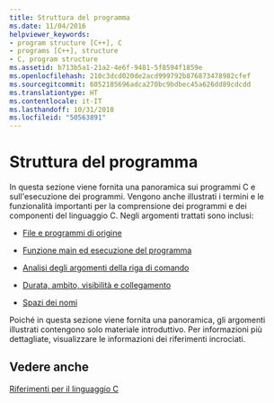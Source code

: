 ```yaml
---
title: Struttura del programma
ms.date: 11/04/2016
helpviewer_keywords:
- program structure [C++], C
- programs [C++], structure
- C, program structure
ms.assetid: b713b5a1-21a2-4e6f-9481-5f8594f1859e
ms.openlocfilehash: 210c3dcd020de2acd999792b876873478982cfef
ms.sourcegitcommit: 6052185696adca270bc9bdbec45a626dd89cdcdd
ms.translationtype: HT
ms.contentlocale: it-IT
ms.lasthandoff: 10/31/2018
ms.locfileid: "50563891"
---
```

# <a name="program-structure"></a>Struttura del programma

In questa sezione viene fornita una panoramica sui programmi C e sull'esecuzione dei programmi. Vengono anche illustrati i termini e le funzionalità importanti per la comprensione dei programmi e dei componenti del linguaggio C. Negli argomenti trattati sono inclusi:

- [File e programmi di origine](../c-language/source-files-and-source-programs.md)

- [Funzione main ed esecuzione del programma](../c-language/main-function-and-program-execution.md)

- [Analisi degli argomenti della riga di comando](../c-language/parsing-c-command-line-arguments.md)

- [Durata, ambito, visibilità e collegamento](../c-language/lifetime-scope-visibility-and-linkage.md)

- [Spazi dei nomi](../c-language/name-spaces.md)

Poiché in questa sezione viene fornita una panoramica, gli argomenti illustrati contengono solo materiale introduttivo. Per informazioni più dettagliate, visualizzare le informazioni dei riferimenti incrociati.

## <a name="see-also"></a>Vedere anche

[Riferimenti per il linguaggio C](../c-language/c-language-reference.md)